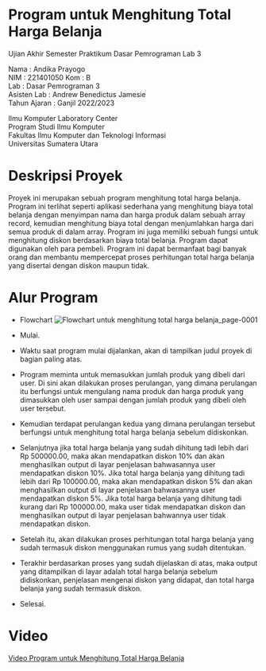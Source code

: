 # Program untuk Menghitung Total Harga Belanja
Ujian Akhir Semester Praktikum Dasar Pemrograman Lab 3  

Nama : Andika Prayogo  
NIM  : 221401050 
Kom  : B  
Lab  : Dasar Pemrograman 3  
Asisten Lab : Andrew Benedictus Jamesie  
Tahun Ajaran : Ganjil 2022/2023  

Ilmu Komputer Laboratory Center  
Program Studi Ilmu Komputer  
Fakultas Ilmu Komputer dan Teknologi Informasi  
Universitas Sumatera Utara  

# Deskripsi Proyek
Proyek ini merupakan sebuah program menghitung total harga belanja. Program ini terlihat seperti aplikasi sederhana yang menghitung biaya total belanja dengan menyimpan nama dan harga produk dalam sebuah array record, kemudian menghitung biaya total dengan menjumlahkan harga dari semua produk di dalam array. Program ini juga memiliki sebuah fungsi untuk menghitung diskon berdasarkan biaya total belanja. Program dapat digunakan oleh para pembeli. Program ini dapat bermanfaat bagi banyak orang dan membantu mempercepat proses perhitungan total harga belanja yang disertai dengan diskon maupun tidak.

# Alur Program
 - Flowchart
 ![Flowchart untuk menghitung total harga belanja_page-0001](https://user-images.githubusercontent.com/116491264/209615597-f1e73d54-244c-4bd9-80a0-19a24701a20f.jpg)
 
 - Mulai.
 - Waktu saat program mulai dijalankan, akan di tampilkan judul proyek di bagian paling atas.
 - Program meminta untuk memasukkan jumlah produk yang dibeli dari user. Di sini akan dilakukan proses perulangan, yang dimana perulangan itu berfungsi untuk mengulang nama produk dan harga produk yang dimasukkan oleh user sampai dengan jumlah produk yang dibeli oleh user tersebut.
 - Kemudian terdapat perulangan kedua yang dimana perulangan tersebut berfungsi untuk menghitung total harga belanja sebelum didiskonkan.
 - Selanjutnya jika total harga belanja yang sudah dihitung tadi lebih dari Rp 500000.00, maka akan mendapatkan diskon 10% dan akan menghasilkan output di layar  penjelasan bahwasannya user mendapatkan diskon 10%. Jika total harga belanja yang dihitung tadi lebih dari Rp 100000.00, maka akan mendapatkan diskon 5% dan akan menghasilkan output di layar penjelasan bahwasannya user mendapatkan diskon 5%. Jika total harga belanja yang dihitung tadi kurang dari Rp 100000.00, maka user tidak mendapatkan diskon dan menghasilkan output di layar penjelasan bahwannya user tidak mendapatkan diskon.
 - Setelah itu, akan dilakukan proses perhitungan total harga belanja yang sudah termasuk diskon menggunakan rumus yang sudah ditentukan. 
 - Terakhir berdasarkan proses yang sudah dijelaskan di atas, maka output yang ditampilkan di layar adalah total harga belanja sebelum didiskonkan, penjelasan mengenai diskon yang didapat, dan total harga belanja yang sudah termasuk diskon.
 - Selesai.
                         

# Video
[Video Program untuk Menghitung Total Harga Belanja](https://youtu.be/Aqv1eigTf18 "Program untuk Menghitung Total Harga Belanja")
